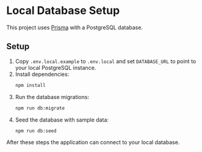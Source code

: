 # Local Database Setup

This project uses [Prisma](https://www.prisma.io/) with a PostgreSQL database.

## Setup

1. Copy `.env.local.example` to `.env.local` and set `DATABASE_URL` to point to your local PostgreSQL instance.
2. Install dependencies:
   ```bash
   npm install
   ```
3. Run the database migrations:
   ```bash
   npm run db:migrate
   ```
4. Seed the database with sample data:
   ```bash
   npm run db:seed
   ```

After these steps the application can connect to your local database.

